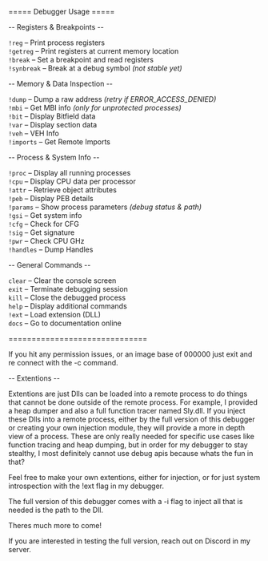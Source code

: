 ===== Debugger Usage =====

-- Registers & Breakpoints --

`!reg` – Print process registers  
`!getreg` – Print registers at current memory location  
`!break` – Set a breakpoint and read registers  
`!synbreak` – Break at a debug symbol *(not stable yet)*  

-- Memory & Data Inspection --

`!dump` – Dump a raw address *(retry if ERROR_ACCESS_DENIED)*  
`!mbi` – Get MBI info *(only for unprotected processes)*  
`!bit` – Display Bitfield data  
`!var` – Display section data  
`!veh` – VEH Info  
`!imports` – Get Remote Imports  

-- Process & System Info --

`!proc` – Display all running processes  
`!cpu` – Display CPU data per processor  
`!attr` – Retrieve object attributes  
`!peb` – Display PEB details  
`!params` – Show process parameters *(debug status & path)*  
`!gsi` – Get system info  
`!cfg` – Check for CFG  
`!sig` – Get signature  
`!pwr` – Check CPU GHz  
`!handles` – Dump Handles  

-- General Commands --

`clear` – Clear the console screen  
`exit` – Terminate debugging session  
`kill` – Close the debugged process  
`help` – Display additional commands  
`!ext` – Load extension (DLL)  
`docs` – Go to documentation online  

==============================

If you hit any permission issues, or an image base of 000000 just exit and re connect with the -c command.

-- Extentions --

Extentions are just Dlls can be loaded into a remote process to do things that cannot be done outside of the remote process.
For example, I provided a heap dumper and also a full function tracer named Sly.dll. If you inject these Dlls into a remote process, either by the full version of this debugger or creating your own injection module, they will provide a more in depth view of a process. These are only really needed for specific use cases like function tracing and heap dumping, but in order for my debugger to stay stealthy, I most definitely cannot use debug apis because whats the fun in that? 

Feel free to make your own extentions, either for injection, or for just system introspection with the !ext flag in my debugger.

The full version of this debugger comes with a -i flag to inject all that is needed is the path to the Dll.

Theres much more to come!

If you are interested in testing the full version, reach out on Discord in my server.


                                   

                                
